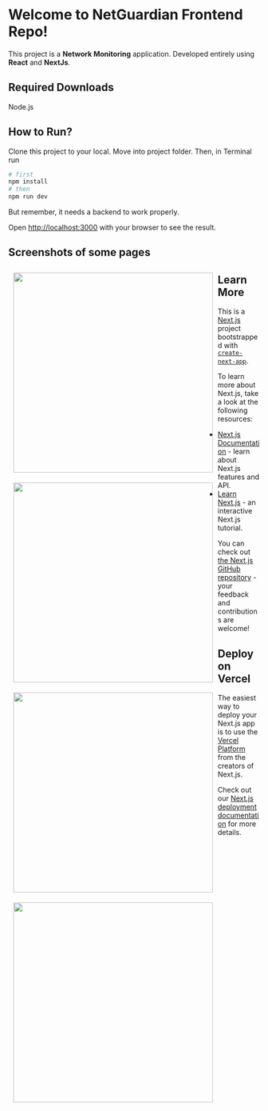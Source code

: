 # Welcome to NetGuardian Frontend Repo!

This project is a **Network Monitoring** application. Developed entirely using **React** and **NextJs**.

## Required Downloads

Node.js

## How to Run?
Clone this project to your local. Move into project folder. Then, in Terminal  run
```bash
# first
npm install
# then
npm run dev

```
But remember, it needs a backend to work properly.


Open [http://localhost:3000](http://localhost:3000) with your browser to see the result.

## Screenshots of some pages

<img src="https://github.com/ercanpalta/NetGuardianFrontend/assets/105887606/a7f14486-9332-4446-b508-80f74d6ef121" align="left"
width="400" hspace="10" vspace="10">

<img src="https://github.com/ercanpalta/NetGuardianFrontend/assets/105887606/62811dfa-725b-428d-8e94-79874b3fd727" align="left"
width="400" hspace="10" vspace="10">

<img src="https://github.com/ercanpalta/NetGuardianFrontend/assets/105887606/36e4fbc1-2a04-4dcc-91e3-9190cf5dd33f" align="left"
width="400" hspace="10" vspace="10" >

<img src="https://github.com/ercanpalta/NetGuardianFrontend/assets/105887606/016d8f18-b590-4861-949c-a797217052ea" align="left"
width="400" hspace="10" vspace="10">

## Learn More

This is a [Next.js](https://nextjs.org/) project bootstrapped with [`create-next-app`](https://github.com/vercel/next.js/tree/canary/packages/create-next-app).

To learn more about Next.js, take a look at the following resources:

- [Next.js Documentation](https://nextjs.org/docs) - learn about Next.js features and API.
- [Learn Next.js](https://nextjs.org/learn) - an interactive Next.js tutorial.

You can check out [the Next.js GitHub repository](https://github.com/vercel/next.js/) - your feedback and contributions are welcome!

## Deploy on Vercel

The easiest way to deploy your Next.js app is to use the [Vercel Platform](https://vercel.com/new?utm_medium=default-template&filter=next.js&utm_source=create-next-app&utm_campaign=create-next-app-readme) from the creators of Next.js.

Check out our [Next.js deployment documentation](https://nextjs.org/docs/deployment) for more details.
